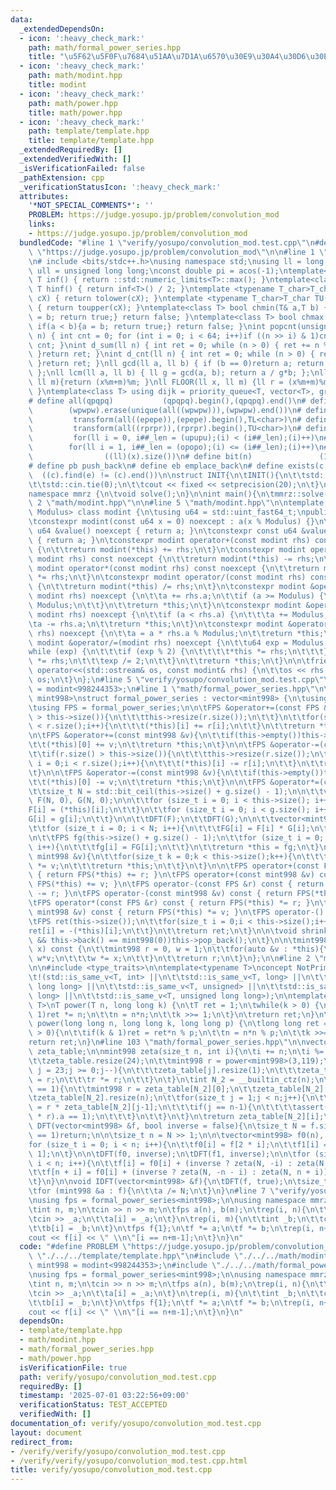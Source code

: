 ```yaml
---
data:
  _extendedDependsOn:
  - icon: ':heavy_check_mark:'
    path: math/formal_power_series.hpp
    title: "\u5F62\u5F0F\u7684\u51AA\u7D1A\u6570\u30E9\u30A4\u30D6\u30E9\u30EA"
  - icon: ':heavy_check_mark:'
    path: math/modint.hpp
    title: modint
  - icon: ':heavy_check_mark:'
    path: math/power.hpp
    title: math/power.hpp
  - icon: ':heavy_check_mark:'
    path: template/template.hpp
    title: template/template.hpp
  _extendedRequiredBy: []
  _extendedVerifiedWith: []
  _isVerificationFailed: false
  _pathExtension: cpp
  _verificationStatusIcon: ':heavy_check_mark:'
  attributes:
    '*NOT_SPECIAL_COMMENTS*': ''
    PROBLEM: https://judge.yosupo.jp/problem/convolution_mod
    links:
    - https://judge.yosupo.jp/problem/convolution_mod
  bundledCode: "#line 1 \"verify/yosupo/convolution_mod.test.cpp\"\n#define PROBLEM\
    \ \"https://judge.yosupo.jp/problem/convolution_mod\"\n\n#line 1 \"template/template.hpp\"\
    \n# include <bits/stdc++.h>\nusing namespace std;\nusing ll = long long;\nusing\
    \ ull = unsigned long long;\nconst double pi = acos(-1);\ntemplate<class T>constexpr\
    \ T inf() { return ::std::numeric_limits<T>::max(); }\ntemplate<class T>constexpr\
    \ T hinf() { return inf<T>() / 2; }\ntemplate <typename T_char>T_char TL(T_char\
    \ cX) { return tolower(cX); }\ntemplate <typename T_char>T_char TU(T_char cX)\
    \ { return toupper(cX); }\ntemplate<class T> bool chmin(T& a,T b) { if(a > b){a\
    \ = b; return true;} return false; }\ntemplate<class T> bool chmax(T& a,T b) {\
    \ if(a < b){a = b; return true;} return false; }\nint popcnt(unsigned long long\
    \ n) { int cnt = 0; for (int i = 0; i < 64; i++)if ((n >> i) & 1)cnt++; return\
    \ cnt; }\nint d_sum(ll n) { int ret = 0; while (n > 0) { ret += n % 10; n /= 10;\
    \ }return ret; }\nint d_cnt(ll n) { int ret = 0; while (n > 0) { ret++; n /= 10;\
    \ }return ret; }\nll gcd(ll a, ll b) { if (b == 0)return a; return gcd(b, a%b);\
    \ };\nll lcm(ll a, ll b) { ll g = gcd(a, b); return a / g*b; };\nll MOD(ll x,\
    \ ll m){return (x%m+m)%m; }\nll FLOOR(ll x, ll m) {ll r = (x%m+m)%m; return (x-r)/m;\
    \ }\ntemplate<class T> using dijk = priority_queue<T, vector<T>, greater<T>>;\n\
    # define all(qpqpq)           (qpqpq).begin(),(qpqpq).end()\n# define UNIQUE(wpwpw)\
    \        (wpwpw).erase(unique(all((wpwpw))),(wpwpw).end())\n# define LOWER(epepe)\
    \         transform(all((epepe)),(epepe).begin(),TL<char>)\n# define UPPER(rprpr)\
    \         transform(all((rprpr)),(rprpr).begin(),TU<char>)\n# define rep(i,upupu)\
    \         for(ll i = 0, i##_len = (upupu);(i) < (i##_len);(i)++)\n# define reps(i,opopo)\
    \        for(ll i = 1, i##_len = (opopo);(i) <= (i##_len);(i)++)\n# define len(x)\
    \                ((ll)(x).size())\n# define bit(n)               (1LL << (n))\n\
    # define pb push_back\n# define eb emplace_back\n# define exists(c, e)       \
    \  ((c).find(e) != (c).end())\n\nstruct INIT{\n\tINIT(){\n\t\tstd::ios::sync_with_stdio(false);\n\
    \t\tstd::cin.tie(0);\n\t\tcout << fixed << setprecision(20);\n\t}\n}INIT;\n\n\
    namespace mmrz {\n\tvoid solve();\n}\n\nint main(){\n\tmmrz::solve();\n}\n#line\
    \ 2 \"math/modint.hpp\"\n\n#line 5 \"math/modint.hpp\"\n\ntemplate <std::uint_fast64_t\
    \ Modulus> class modint {\n\tusing u64 = std::uint_fast64_t;\npublic:\n\tu64 a;\n\
    \tconstexpr modint(const u64 x = 0) noexcept : a(x % Modulus) {}\n\tconstexpr\
    \ u64 &value() noexcept { return a; }\n\tconstexpr const u64 &value() const noexcept\
    \ { return a; }\n\tconstexpr modint operator+(const modint rhs) const noexcept\
    \ {\n\t\treturn modint(*this) += rhs;\n\t}\n\tconstexpr modint operator-(const\
    \ modint rhs) const noexcept {\n\t\treturn modint(*this) -= rhs;\n\t}\n\tconstexpr\
    \ modint operator*(const modint rhs) const noexcept {\n\t\treturn modint(*this)\
    \ *= rhs;\n\t}\n\tconstexpr modint operator/(const modint rhs) const noexcept\
    \ {\n\t\treturn modint(*this) /= rhs;\n\t}\n\tconstexpr modint &operator+=(const\
    \ modint rhs) noexcept {\n\t\ta += rhs.a;\n\t\tif (a >= Modulus) {\n\t\t\ta -=\
    \ Modulus;\n\t\t}\n\t\treturn *this;\n\t}\n\tconstexpr modint &operator-=(const\
    \ modint rhs) noexcept {\n\t\tif (a < rhs.a) {\n\t\t\ta += Modulus;\n\t\t}\n\t\
    \ta -= rhs.a;\n\t\treturn *this;\n\t}\n\tconstexpr modint &operator*=(const modint\
    \ rhs) noexcept {\n\t\ta = a * rhs.a % Modulus;\n\t\treturn *this;\n\t}\n\tconstexpr\
    \ modint &operator/=(modint rhs) noexcept {\n\t\tu64 exp = Modulus - 2;\n\t\t\
    while (exp) {\n\t\t\tif (exp % 2) {\n\t\t\t\t*this *= rhs;\n\t\t\t}\n\t\t\trhs\
    \ *= rhs;\n\t\t\texp /= 2;\n\t\t}\n\t\treturn *this;\n\t}\n\n\tfriend std::ostream&\
    \ operator<<(std::ostream& os, const modint& rhs) {\n\t\tos << rhs.a;\n\t\treturn\
    \ os;\n\t}\n};\n#line 5 \"verify/yosupo/convolution_mod.test.cpp\"\nusing mint998\
    \ = modint<998244353>;\n#line 1 \"math/formal_power_series.hpp\"\n\ntemplate<typename\
    \ mint998>\nstruct formal_power_series : vector<mint998> {\n\tusing vector<mint998>::vector;\n\
    \tusing FPS = formal_power_series;\n\n\tFPS &operator+=(const FPS &r){\n\t\tif(r.size()\
    \ > this->size()){\n\t\t\tthis->resize(r.size());\n\t\t}\n\t\tfor(size_t i = 0;i\
    \ < r.size();i++){\n\t\t\t(*this)[i] += r[i];\n\t\t}\n\t\treturn *this;\n\t}\n\
    \n\tFPS &operator+=(const mint998 &v){\n\t\tif(this->empty())this->resize(1);\n\
    \t\t(*this)[0] += v;\n\t\treturn *this;\n\t}\n\n\tFPS &operator-=(const FPS &r){\n\
    \t\tif(r.size() > this->size()){\n\t\t\tthis->resize(r.size());\n\t\t}\n\t\tfor(size_t\
    \ i = 0;i < r.size();i++){\n\t\t\t(*this)[i] -= r[i];\n\t\t}\n\t\treturn *this;\n\
    \t}\n\n\tFPS &operator-=(const mint998 &v){\n\t\tif(this->empty())this->resize(1);\n\
    \t\t(*this)[0] -= v;\n\t\treturn *this;\n\t}\n\n\tFPS &operator*=(const FPS &g){\n\
    \t\tsize_t N = std::bit_ceil(this->size() + g.size() - 1);\n\n\t\tvector<mint998>\
    \ F(N, 0), G(N, 0);\n\n\t\tfor (size_t i = 0; i < this->size(); i++){\n\t\t\t\
    F[i] = (*this)[i];\n\t\t}\n\t\tfor (size_t i = 0; i < g.size(); i++){\n\t\t\t\
    G[i] = g[i];\n\t\t}\n\n\t\tDFT(F);\n\t\tDFT(G);\n\n\t\tvector<mint998> FG(N);\n\
    \t\tfor (size_t i = 0; i < N; i++){\n\t\t\tFG[i] = F[i] * G[i];\n\t\t}\n\t\tIDFT(FG);\n\
    \n\t\tFPS fg(this->size() + g.size() - 1);\n\t\tfor (size_t i = 0; i < fg.size();\
    \ i++){\n\t\t\tfg[i] = FG[i];\n\t\t}\n\t\treturn *this = fg;\n\t}\n\n\tFPS &operator*=(const\
    \ mint998 &v){\n\t\tfor(size_t k = 0;k < this->size();k++){\n\t\t\t(*this)[k]\
    \ *= v;\n\t\t\treturn *this;\n\t\t}\n\t}\n\n\tFPS operator+(const FPS &r) const\
    \ { return FPS(*this) += r; }\n\tFPS operator+(const mint998 &v) const { return\
    \ FPS(*this) += v; }\n\tFPS operator-(const FPS &r) const { return FPS(*this)\
    \ -= r; }\n\tFPS operator-(const mint998 &v) const { return FPS(*this) -= v; }\n\
    \tFPS operator*(const FPS &r) const { return FPS(*this) *= r; }\n\tFPS operator*(const\
    \ mint998 &v) const { return FPS(*this) *= v; }\n\tFPS operator-() const {\n\t\
    \tFPS ret(this->size());\n\t\tfor(size_t i = 0;i < this->size();i++){\n\t\t\t\
    ret[i] = -(*this)[i];\n\t\t}\n\t\treturn ret;\n\t}\n\n\tvoid shrink(){\n\t\twhile(this->size()\
    \ && this->back() == mint998(0))this->pop_back();\n\t}\n\n\tmint998 eval(mint998\
    \ x) const {\n\t\tmint998 r = 0, w = 1;\n\t\tfor(auto &v : *this){\n\t\t\tr +=\
    \ w*v;\n\t\t\tw *= x;\n\t\t}\n\t\treturn r;\n\t}\n};\n\n#line 2 \"math/power.hpp\"\
    \n\n#include <type_traits>\n\ntemplate<typename T>\nconcept NotPrimitiveInt =\n\
    \t!(std::is_same_v<T, int> ||\n\t\tstd::is_same_v<T, long> ||\n\t\tstd::is_same_v<T,\
    \ long long> ||\n\t\tstd::is_same_v<T, unsigned> ||\n\t\tstd::is_same_v<T, unsigned\
    \ long> ||\n\t\tstd::is_same_v<T, unsigned long long>);\n\ntemplate<NotPrimitiveInt\
    \ T>\nT power(T n, long long k) {\n\tT ret = 1;\n\twhile(k > 0) {\n\t\tif(k &\
    \ 1)ret *= n;\n\t\tn = n*n;\n\t\tk >>= 1;\n\t}\n\treturn ret;\n}\n\nlong long\
    \ power(long long n, long long k, long long p) {\n\tlong long ret = 1;\n\twhile(k\
    \ > 0){\n\t\tif(k & 1)ret = ret*n % p;\n\t\tn = n*n % p;\n\t\tk >>= 1;\n\t}\n\t\
    return ret;\n}\n#line 103 \"math/formal_power_series.hpp\"\n\nvector<vector<mint998>>\
    \ zeta_table;\n\nmint998 zeta(size_t n, int i){\n\ti += n;\n\ti %= n;\n\tif(zeta_table.empty()){\n\
    \t\tzeta_table.resize(24);\n\t\tmint998 r = power<mint998>(3,119);\n\t\tfor(int\
    \ j = 23;j >= 0;j--){\n\t\t\tzeta_table[j].resize(1);\n\t\t\tzeta_table[j][0]\
    \ = r;\n\t\t\tr *= r;\n\t\t}\n\t}\n\tint N_2 = __builtin_ctz(n);\n\tif(zeta_table[N_2].size()\
    \ == 1){\n\t\tmint998 r = zeta_table[N_2][0];\n\t\tzeta_table[N_2][0] = 1;\n\t\
    \tzeta_table[N_2].resize(n);\n\t\tfor(size_t j = 1;j < n;j++){\n\t\t\tzeta_table[N_2][j]\
    \ = r * zeta_table[N_2][j-1];\n\t\t\tif(j == n-1){\n\t\t\t\tassert((zeta_table[N_2][j]\
    \ * r).a == 1);\n\t\t\t}\n\t\t}\n\t}\n\treturn zeta_table[N_2][i];\n}\n\nvoid\
    \ DFT(vector<mint998> &f, bool inverse = false){\n\tsize_t N = f.size();\n\tif(N\
    \ == 1)return;\n\n\tsize_t n = N >> 1;\n\n\tvector<mint998> f0(n), f1(n);\n\t\
    for (size_t i = 0; i < n; i++){\n\t\tf0[i] = f[2 * i];\n\t\tf1[i] = f[2 * i +\
    \ 1];\n\t}\n\n\tDFT(f0, inverse);\n\tDFT(f1, inverse);\n\n\tfor (size_t i = 0;\
    \ i < n; i++){\n\t\tf[i] = f0[i] + (inverse ? zeta(N, -i) : zeta(N, i)) * f1[i];\n\
    \t\tf[n + i] = f0[i] + (inverse ? zeta(N, -n - i) : zeta(N, n + i)) * f1[i];\n\
    \t}\n}\n\nvoid IDFT(vector<mint998> &f){\n\tDFT(f, true);\n\tsize_t N = f.size();\n\
    \tfor (mint998 &a : f){\n\t\ta /= N;\n\t}\n}\n#line 7 \"verify/yosupo/convolution_mod.test.cpp\"\
    \nusing fps = formal_power_series<mint998>;\n\nusing namespace mmrz;\n\nvoid mmrz::solve(){\n\
    \tint n, m;\n\tcin >> n >> m;\n\tfps a(n), b(m);\n\trep(i, n){\n\t\tint _a;\n\t\
    \tcin >> _a;\n\t\ta[i] = _a;\n\t}\n\trep(i, m){\n\t\tint _b;\n\t\tcin >> _b;\n\
    \t\tb[i] = _b;\n\t}\n\tfps f{1};\n\tf *= a;\n\tf *= b;\n\trep(i, n+m-1){\n\t\t\
    cout << f[i] << \" \\n\"[i == n+m-1];\n\t}\n}\n"
  code: "#define PROBLEM \"https://judge.yosupo.jp/problem/convolution_mod\"\n\n#include\
    \ \"./../../template/template.hpp\"\n#include \"./../../math/modint.hpp\"\nusing\
    \ mint998 = modint<998244353>;\n#include \"./../../math/formal_power_series.hpp\"\
    \nusing fps = formal_power_series<mint998>;\n\nusing namespace mmrz;\n\nvoid mmrz::solve(){\n\
    \tint n, m;\n\tcin >> n >> m;\n\tfps a(n), b(m);\n\trep(i, n){\n\t\tint _a;\n\t\
    \tcin >> _a;\n\t\ta[i] = _a;\n\t}\n\trep(i, m){\n\t\tint _b;\n\t\tcin >> _b;\n\
    \t\tb[i] = _b;\n\t}\n\tfps f{1};\n\tf *= a;\n\tf *= b;\n\trep(i, n+m-1){\n\t\t\
    cout << f[i] << \" \\n\"[i == n+m-1];\n\t}\n}\n"
  dependsOn:
  - template/template.hpp
  - math/modint.hpp
  - math/formal_power_series.hpp
  - math/power.hpp
  isVerificationFile: true
  path: verify/yosupo/convolution_mod.test.cpp
  requiredBy: []
  timestamp: '2025-07-01 03:22:56+09:00'
  verificationStatus: TEST_ACCEPTED
  verifiedWith: []
documentation_of: verify/yosupo/convolution_mod.test.cpp
layout: document
redirect_from:
- /verify/verify/yosupo/convolution_mod.test.cpp
- /verify/verify/yosupo/convolution_mod.test.cpp.html
title: verify/yosupo/convolution_mod.test.cpp
---
```

